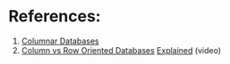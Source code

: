 
# References:

1. [Columnar Databases](https://aws.amazon.com/nosql/columnar/)
2. [Column vs Row Oriented Databases](https://www.youtube.com/watch?v=Vw1fCeD06YI&list=PLQnljOFTspQXjD0HOzN7P2tgzu7scWpl2&index=5) [Explained](https://www.youtube.com/watch?v=Vw1fCeD06YI&list=PLQnljOFTspQXjD0HOzN7P2tgzu7scWpl2&index=5) (video)
